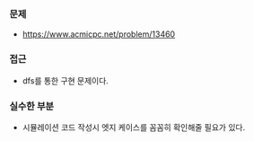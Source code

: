 ### 문제
- https://www.acmicpc.net/problem/13460

### 접근
- dfs를 통한 구현 문제이다.

### 실수한 부분
- 시뮬레이션 코드 작성시 엣지 케이스를 꼼꼼히 확인해줄 필요가 있다.
